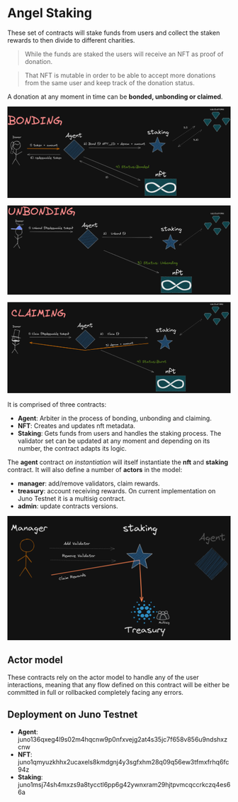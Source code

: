# Angel Staking

These set of contracts will stake funds from users and collect the staken rewards to then divide to different charities.

>While the funds are staked the users will receive an NFT as proof of donation. 
    
>That NFT is mutable in order to be able to accept more donations from the same user and keep track of the donation status.

A donation at any moment in time can be **bonded, unbonding or claimed**.

![alt text](./images/bonding.png "Bonding")

![alt text](./images/unbonding.png "Unbonding")

![alt text](./images/claiming.png "Claimed")


It is comprised of three contracts:
- **Agent**: Arbiter in the process of bonding, unbonding and claiming.
- **NFT**: Creates and updates nft metadata.
- **Staking**: Gets funds from users and handles the staking process. The validator set can be updated at any moment and depending on its number, the contract adapts its logic.

The **agent** contract *on instantiation* will itself instantiate the **nft** and **staking** contract. It will also define a number of **actors** in the model:

- **manager**: add/remove validators, claim rewards.
- **treasury**: account receiving rewards. On current implementation on Juno Testnet it is a multisig contract.
- **admin**: update contracts versions.

![alt text](./images/manager.png "Manager")

## Actor model

These contracts rely on the actor model to handle any of the user interactions, meaning that any flow defined on this contract will be either be committed in full or rollbacked completely facing any errors.


## Deployment on Juno Testnet

- **Agent**: juno136qxeg4l9s02m4hqcnw9p0nfxvejg2at4s35jc7f658v856u9ndshxzcnw
- **NFT**: juno1qmyuzkhhx2ucaxels8kmdgnj4y3sgfxhm28q09q56ew3tfmxfrhq6fc94z
- **Staking**: juno1msj74sh4mxzs9a8tycctl6pp6g42ywnxram29hjtpvmcqccrkczq4es66a